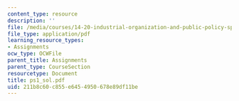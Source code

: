 ```yaml
---
content_type: resource
description: ''
file: /media/courses/14-20-industrial-organization-and-public-policy-spring-2003/211b8c60c855e6454950678e89df11be_ps1_sol.pdf
file_type: application/pdf
learning_resource_types:
- Assignments
ocw_type: OCWFile
parent_title: Assignments
parent_type: CourseSection
resourcetype: Document
title: ps1_sol.pdf
uid: 211b8c60-c855-e645-4950-678e89df11be
---
```

